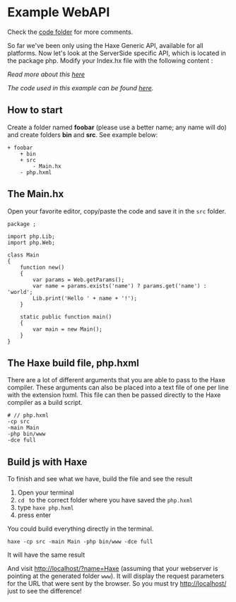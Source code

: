 # Example WebAPI

Check the [code folder](https://github.com/MatthijsKamstra/haxephp/tree/master/01webapi/code) for more comments.

So far we've been only using the Haxe Generic API, available for all platforms. Now let's look at the ServerSide specific API, which is located in the package php. Modify your Index.hx file with the following content :



*Read more about this [here](about.md)*

_The code used in this example can be found [here](https://github.com/MatthijsKamstra/haxephp/tree/master/01webapi/code)._


## How to start

Create a folder named **foobar** (please use a better name; any name will do) and create folders **bin** and **src**.
See example below:

```
+ foobar
	+ bin
	+ src
		- Main.hx
	- php.hxml
```


## The Main.hx

Open your favorite editor, copy/paste the code and save it in the `src` folder. 


```
package ;

import php.Lib;
import php.Web;

class Main
{
	function new()
	{
		var params = Web.getParams();
		var name = params.exists('name') ? params.get('name') : 'world';
		Lib.print('Hello ' + name + '!');
	}

    static public function main()
    {
        var main = new Main();
	}
}

```


## The Haxe build file, php.hxml

There are a lot of different arguments that you are able to pass to the Haxe compiler.
These arguments can also be placed into a text file of one per line with the extension hxml. This file can then be passed directly to the Haxe compiler as a build script.

```
# // php.hxml
-cp src
-main Main
-php bin/www
-dce full
```


## Build js with Haxe

To finish and see what we have, build the file and see the result

1. Open your terminal
2. `cd ` to the correct folder where you have saved the `php.hxml` 
3. type `haxe php.hxml`
4. press enter


You could build everything directly in the terminal.

```
haxe -cp src -main Main -php bin/www -dce full
```

It will have the same result



And visit <http://localhost/?name=Haxe> (assuming that your webserver is pointing at the generated folder `www`). It will display the request parameters for the URL that were sent by the browser. So you must try <http://localhost/> just to see the difference!

